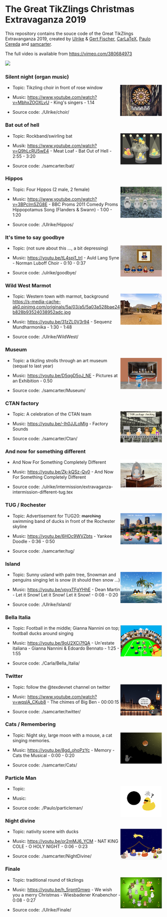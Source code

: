 # The Great TikZlings Christmas Extravaganza 2019

This repository contains the souce code of the Great TikZlings Extravanganza 2019, created by [Ulrike](https://github.com/u-fischer) & [Gert Fischer](https://github.com/g-fischer), [CarLaTeX](https://github.com/CarLaTeX), [Paulo Cereda](https://github.com/cereda) and [samcarter](https://github.com/samcarter).

The full video is available from https://vimeo.com/380684973


<a href="https://vimeo.com/380684973"><img src="https://user-images.githubusercontent.com/43832342/71255670-d2c7d200-232e-11ea-8978-226986f73f78.jpg" height="300"></a>

### Silent night (organ music)

<img align="right" src="./Storyboard/previews/choir.png" height="100">

- Topic: Tikzling choir in front of rose window

- Music: https://www.youtube.com/watch?v=MbhxZOOXLvU - King's singers - 1.14

- Source code: ./Ulrike/choir/

### Bat out of hell

<img align="right" src="./Storyboard/previews/bat.png" height="100">

- Topic: Rockband/swirling bat

- Musik: https://www.youtube.com/watch?v=Q9hLcRU5wE4 - Meat Loaf - Bat Out of Hell - 2:55 - 3:20 

- Source code: ./samcarter/bat/

### Hippos

<img align="right" src="./Storyboard/previews/hippos.png" height="100">

- Topic: Four Hippos (2 male, 2 female)

- Music: https://www.youtube.com/watch?v=3BPcImSZG8E - BBC Proms 2011 Comedy Proms Hippopotamus Song (Flanders & Swann) - 1:00 - 1:20 

- Source code: ./Ulrike/Hippos/

### It's time to say goodbye

<img align="right" src="./Storyboard/previews/goodbye.png" height="100">

- Topic: (not sure about this ..., a bit depressing)

- Music: https://youtu.be/tL4spj1_trI - Auld Lang Syne - Norman Luboff Choir - 0:10 - 0:37

- Source code: ./ulrike/goodbye/

### Wild West Marmot

<img align="right" src="./Storyboard/previews/wildwest.png" height="100">

- Topic: Western town with marmot, background https://s-media-cache-ak0.pinimg.com/originals/5a/03/a5/5a03a528bae24b828b93524038952adc.jpg

- Music: https://youtu.be/31zZL0V3r94 - Sequenz Mundharmonika - 1:30 - 1:48

- Source code: ./Ulrike/WildWest/

### Museum

<img align="right" src="./Storyboard/previews/Museum.png" height="100">

- Topic: a tikzling strolls through an art museum (sequal to last year)

- Music: https://youtu.be/D5qgD5oJ_NE - Pictures at an Exhibition - 0.50

- Source code: ./samcarter/Museum/

### CTAN factory

<img align="right" src="./Storyboard/previews/ctan.png" height="100">

- Topic: A celebration of the CTAN team 

- Music: https://youtu.be/-Ih0JJLoMIg - Factory Sounds 

- Source code: ./samcarter/Ctan/

### And now for something different

<img align="right" src="./Storyboard/previews/different.png" height="100">

- And Now For Something Completely Different

- Music: https://youtu.be/Zk-kQSz-Qv0 - And Now For Something Completely Different

- Source code: ./ulrike/intermission/extravaganza-intermission-different-tug.tex

### TUG / Rochester

<img align="right" src="./Storyboard/previews/tug.png" height="100">

- Topic: Advertisement for TUG20: ~~marching~~ swimming band of ducks in front of the Rochester skyline

- Music: https://youtu.be/6HOc9WVZbts - Yankee Doodle - 0:36 - 0:50

- Source code: ./samcarter/tug/

### Island

<img align="right" src="./Storyboard/previews/island.png" height="100">

- Topic: Sunny usland with palm tree, Snowman and penguins singing let is snow (it should then snow ...)

- Music: https://youtu.be/vpyxTFqYHhE - Dean Martin - Let it Snow! Let it Snow! Let it Snow! - 0:08 - 0:20 

- Source code: ./Ulrike/Island/

### Bella Italia

<img align="right" src="./Storyboard/previews/BellaItalia.png" height="100">

- Topic: Football in the middle; Gianna Nannini on top; football ducks around singing 

- Music:  https://youtu.be/9oU2XCi7fQA - Un'estate italiana - Gianna Nannini & Edoardo Bennato - 1:25 - 1:55

- Source code: ./Carla/Bella_Italia/

### Twitter

<img align="right" src="./Storyboard/previews/twitter.png" height="100">

- Topic: follow the @texdevnet channel on twitter

- Music: https://www.youtube.com/watch?v=wqslA_CKub8 - The chimes of Big Ben  - 00:00:15 

- Source code: ./samcarter/twitter/

### Cats / Remembering

<img align="right" src="./Storyboard/previews/Cats.png" height="100">

- Topic: Night sky, large moon with a mouse, a cat singing memories.

- Music: https://youtu.be/8gd_ohoPzYc - Memory - Cats the Musical - 0:00 - 0:20 

- Source code: ./samcarter/Cats/

### Particle Man

<img align="right" src="./Storyboard/previews/particleman.png" height="100">

- Topic:  

- Music: 

- Source code: ./Paulo/particleman/

### Night divine 

<img align="right" src="./Storyboard/previews/NightDivine.png" height="100">

- Topic: nativity scene with ducks 

- Music: https://youtu.be/or2mMJ6_YCM - NAT KING COLE - O HOLY NIGHT - 0:06 - 0:23 

- Source code: ./samcarter/NightDivine/

### Finale

<img align="right" src="./Storyboard/previews/finale.png" height="100">

- Topic: traditional round of tikzlings

- Music: https://youtu.be/h_5rpntGmwo - We wish you a merry Christmas - Wiesbadener Knabenchor - 0:08 - 0:27

- Source code: ./Ulrike/Finale/

